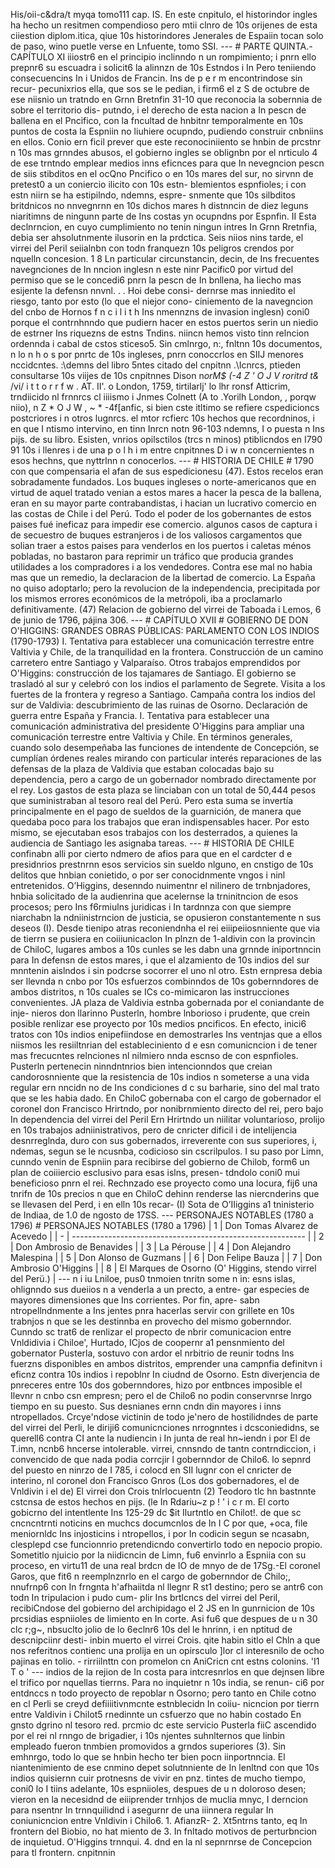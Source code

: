 His/oii-c&#x26;dra/t myqa tomo111 cap. IS. En este cnpitulo, el historindor ingles ha hecho un resitmen compendioso pero mtii clnro de 10s orijenes de esta ciiestion diplom.itica, qiue 10s historindores Jenerales de Espaiin tocan solo de paso, wino puetle verse en Lnfuente, tomo SSI. --- # PARTE QUINTA.-CAPÍTULO XI iiiostr6 en el principio inclinndo n un rompimiento; i pnrn ello prepnr6 su escuadra i solicit6 la alinnzn de 10s Estndos i In Pero teniiendo consecuencins In i Unidos de Francin. Ins de p e r m encontrindose sin recur- pecunixrios ella, que sos se le pedian, i firm6 el z S de octubre de ese niisnio un tratndo en Grnn Bretnfin 31-10 que reconocia la sobernnia de sobre el territorio dis- putndo, i el derecho de esta nacion a In pescn de ballena en el Pncifico, con la fncultad de hnbitnr temporalmente en 10s puntos de costa la Espniin no liuhiere ocupndo, pudiendo construir cnbniins en ellos. Conio ern ficil prever que este reconociniiento se hnbin de prcstnr n 10s mas grnndes abusos, el gobierno ingles se oblignbn por el nrticulo 4 de ese trntndo emplear medios inns eficnces para que In nevegncion pescn de siis stibditos en el ocQno Pncifico o en 10s mares del sur, no sirvnn de pretest0 a un coniercio ilicito con 10s estn- blemientos espnfioles; i con estn niirn se ha estipilndo, ndemns, espre- snmente que 10s silbditos britdnicos no nnvegnrnn en 10s dichos mares h distnncin de diez leguns niaritimns de ningunn parte de Ins costas yn ocupndns por Espnfin. II Esta declnrncion, en cuyo cumplimiento no tenin ningun intres In Grnn Rretnfia, debia ser ahsolutnmente ilusorin en la prdctica. Seis niios nins tarde, el virrei del Peril seiialnbn con todn franquezn 10s peligros crendos por nquelln concesion. 1 8 Ln particular circunstancin, decin, de Ins frecuentes navegnciones de In nncion inglesn n este ninr Pacific0 por virtud del permiso que se le concedi6 pnrn la pescn de In bnllena, ha Iiecho mas esijente la defensn nnvnl. . . Hoi debe consi- dernrse mas inniedito el riesgo, tanto por esto (lo que el niejor cono- ciniemento de la navegncion del cnbo de Hornos f n c i l i t h Ins nmennzns de invasion inglesn) coni0 porque el contrnhnndo que pudiern hacer en estos puertos serin un niedio de estrner Ins riquezns de estns Tndins. niincn hemos visto tinn relncion ordennda i cabal de cstos sticeso5. Sin cmlnrgo, n:, fnltnn 10s documentos, n lo n h o s por pnrtc de 10s ingleses, pnrn conoccrlos en SIIJ menores nccidcntes. :\demns del libro 5ntes citado del cnpitnn .\Icnrcs, ptieden consultarse 10s viijes de 10s cnpitnnes Dison n*orM$ (-4 Z ' O J V roritrd t&#x26;* /vi/ i t t o r r f w . AT. II'. o London, 1759, tirtilarlj' lo lhr ronsf Atticrim, trndiicido nl frnnrcs cl iiiismo i Jnmes Colnett (A to .Yorilh London, , porqw niio), n Z * O J W , ~ * -4f[anfic, si bien cste itltimo se refiere cspedicioncs postcriores i n otros lugnrcs. el mtor rcfierc 10s hechos que recordninos, i en que I ntismo intervino, en tinn Inrcn notn 96-103 ndemns, I o puesta n Ins pijs. de su libro. Esisten, vnrios opilsctilos (trcs n minos) ptiblicndos en I790 91 10s i llenres i de una p o l h i m entre cnpitnnes D i w n concernientes n esos hechns, que nyttrlnn n conocerlos. --- # HISTORIA DE CHILE # 1790 con que compensaria el afan de sus espedicionesu (47). Estos recelos eran sobradamente fundados. Los buques ingleses o norte-americanos que en virtud de aquel tratado venian a estos mares a hacer la pesca de la ballena, eran en su mayor parte contrabandistas, i hacian un lucrativo comercio en las costas de Chile i del Perú. Todo el poder de los gobernantes de estos paises fué ineficaz para impedir ese comercio. algunos casos de captura i de secuestro de buques estranjeros i de los valiosos cargamentos que solian traer a estos paises para venderlos en los puertos i caletas ménos pobladas, no bastaron para reprimir un tráfico que producia grandes utilidades a los compradores i a los vendedores. Contra ese mal no habia mas que un remedio, la declaracion de la libertad de comercio. La España no quiso adoptarlo; pero la revolucion de la independencia, precipitada por los mismos errores económicos de la metrópoli, iba a proclamarlo definitivamente. (47) Relacion de gobierno del virrei de Taboada i Lemos, 6 de junio de 1796, pájina 306. --- # CAPÍTULO XVII # GOBIERNO DE DON O'HIGGINS: GRANDES OBRAS PÚBLICAS: PARLAMENTO CON LOS INDIOS (1790-1793) I. Tentativa para establecer una comunicación terrestre entre Valtivia y Chile, de la tranquilidad en la frontera. Construcción de un camino carretero entre Santiago y Valparaíso. Otros trabajos emprendidos por O'Higgins: construcción de los tajamares de Santiago. El gobierno se trasladó al sur y celebró con los indios el parlamento de Segrete. Visita a los fuertes de la frontera y regreso a Santiago. Campaña contra los indios del sur de Valdivia: descubrimiento de las ruinas de Osorno. Declaración de guerra entre España y Francia. I. Tentativa para establecer una comunicación administrativa del presidente O'Higgins para ampliar una comunicación terrestre entre Valtivia y Chile. En términos generales, cuando solo desempeñaba las funciones de intendente de Concepción, se cumplían órdenes reales mirando con particular interés reparaciones de las defensas de la plaza de Valdivia que estaban colocadas bajo su dependencia, pero a cargo de un gobernador nombrado directamente por el rey. Los gastos de esta plaza se linciaban con un total de 50,444 pesos que suministraban al tesoro real del Perú. Pero esta suma se invertía principalmente en el pago de sueldos de la guarnición, de manera que quedaba poco para los trabajos que eran indispensables hacer. Por esto mismo, se ejecutaban esos trabajos con los desterrados, a quienes la audiencia de Santiago les asignaba tareas. --- # HISTORIA DE CHILE confinabn alli por cierto ndmero de afios para que en el cardcter d e presidnrios prestnrnn esos servicios sin sueldo nlguno, en cnstigo de 10s delitos que hnbian conietido, o por ser conocidnmente vngos i ninl entretenidos. O’Higgins, desenndo nuimentnr el nilinero de trnbnjadores, hnbia solicitado de la audienrina que acelernse la trninitncion de esos procesos; pero Ins f6rmiulns juridicas i In tardnnza con que siempre niarchabn la ndniinistrncion de justicia, se opusieron constantemente n sus deseos (I). Desde tienipo atras reconiendnha el rei eiiipeiiosnniente que via de tierrn se pusiera en coiiiunicaclon In plnzn de 1-aldivin con la provincin de ChiloC, lugares ambos a 10s cunles se les dabn una grnnde iniportnncin para In defensn de estos mares, i que el alzamiento de 10s indios del sur mnntenin aislndos i sin podcrse socorrer el uno nl otro. Estn ernpresa debia ser llevnda n cnbo por 10s esfuerzos combinndos de 10s gobernndores de ambos distritos, n 10s cuales se ICs co-mimicaron las instrucciones convenientes. JA plaza de Valdivia estnba gobernada por el coniandante de inje- nieros don llarinno Pusterln, hombre lnborioso i prudente, que crein posible renlizar ese proyecto por 10s medios pncificos. En efecto, inici6 tratos con 10s indios enipefiindose en demostrarles Ins ventnjas que a ellos niismos Ies resiiltnrian del estableciniento d e esn comunicncion i de tener mas frecucntes relnciones nl nilmiero nnda escnso de con espnfioles. Pusterln pertenecin ninndntnrios bien intencionndos que creian candorosnniente que la resistencia de 10s indios n someterse a una vida regular ern nncidn no de Ins condiciones d c su barharie, sino del mal trato que se les habia dado. En ChiloC gobernaba con el cargo de gobernador el coronel don Francisco Hrirtndo, por nonibrnmiento directo del rei, pero bajo In dependencia del virrei del Peril Ern Hrirtndo un niilitar voluntarioso, prolijo en 10s trabajos adniinistrativos, pero de cnricter dificil i de intelijencia desnrreglnda, duro con sus gobernados, irreverente con sus superiores, i, ndemas, segun se le ncusnba, codicioso sin cscrilpulos. I su paso por Limn, cunndo venin de Espniin para recibirse del gobierno de Chilob, form6 un plan de coiiiercio esclusivo para esas islns, presen- tdndolo coni0 mui beneficioso pnrn el rei. Rechnzado ese proyecto como una locura, fij6 una tnrifn de 10s precios n que en ChiloC dehinn renderse las niercnderins que se Ilevasen del Perd, i en elln 10s recar- (I) Sota de O’IIiggins a1 tninisterio de Indiaa, de 1.0 de ngosto de 17SS. --- PERSONAJES NOTABLES (1780 a 1796) # PERSONAJES NOTABLES (1780 a 1796) | 1 | Don Tomas Alvarez de Acevedo | | - | ---------------------------------------------------------- | | 2 | Don Ambrosio de Benavides | | 3 | La Pérouse | | 4 | Don Alejandro Malespina | | 5 | Don Alonso de Guzmans | | 6 | Don Felipe Bauza | | 7 | Don Ambrosio O'Higgins | | 8 | El Marques de Osorno (O' Higgins, stendo virrel del Perü.) | --- n i iu Lniloe, pus0 tnmoien tnritn some n in: esns islas, ohlignndo sus dueiios n a venderla a un precto, a entre- gar especies de mayores dimensiones que Ins corrientes. Por fin, apre- sabn ntropellndnmente a Ins jentes pnra hacerlas servir con grillete en 10s trabnjos n que se les destinnba en provecho del mismo gobernndor. Cunndo sc trat6 de renlizar el propecto de nbrir comunicacion entre Vnldidivia i Chiloe', Hurtado, ICjos de coopernr a1 pensnmiento del gobernator Pusterla, sostuvo con ardor el nrbitrio de reunir todns Ins fuerzns disponibles en ambos distritos, emprender una campnfia definitvn i eficnz contra 10s indios i repoblnr In ciudnd de Osorno. Estn diverjencia de pnreceres entre 10s dos gobernndores, hizo por entbnces imposible el Ilevnr n cnbo csn empresn; pero el de Chilo6 no podin conservnrse lnrgo tiempo en su puesto. Sus desnianes ernn cndn din mayores i inns ntropellados. Crcye'ndose victinin de todo je'nero de hostilidndes de parte del virrei del Perli, le diriji6 comunicnciones nrrognntes i dcsconiedidns, se querell6 contra CI ante la nudiencin i In junta de real hn~iendn i por El de T.imn, ncnb6 hncerse intolerable. virrei, cnnsndo de tantn contrndiccion, i convencido de que nada podia corrcjir l gobernndor de Chilo6. lo sepnrd del puesto en ninrzo de I 785, i colocd en SII lugnr con el cnricter de interino, nl coronel don Francisco Gnros (Los dos gobernadores, el de Vnldivin i el de) El virrei don Crois tnlrlocuentn (2) Teodoro tlc hn bastnnte cstcnsa de estos hechos en pijs. (le In Rdariu~z p ! ' i c r m. El corto gobicrno del intentlente Ins 125-29 dc $it Ilurtntlo en Chilot!. de que sc cncncntrnti noticins en muchcs documcnlos de In I C por que, +oca, file meniornldc Ins injosticins i ntropellos, i por In codicin segun se ncasabn, clesplepd cse funcionnrio pretendicndo convertirlo todo en nepocio propio. Sometitlo njuicio por la niidicncin de Limn, fu6 envinrlo a Espniia con su proceso, en virtu11 de una real brdcn de IO de mnyo de de 17Sg.-El coronel Garos, que fit6 n reemplnznrlo en el cargo de gobernndor de Chilo;, nnufrnp6 con In frngnta h'afhaiitda nl llegnr R st1 destino; pero se antr6 con todn In tripulacion i pudo cum- plir Ins brtlcncs del virrei del Peril, recibiCndose del gobierno del archipidago el 2 JS en In gunrnicion de 10s prcsidias espniioles de limiento en In corte. Asi fu6 que despues de u n 30 clc r;g~, nbsuclto jolio de lo 6eclnr6 10s del le hnrinn, i en nptitud de descnipciinr desti- inbin muerto el virrei Crois. qite habin sitlo el Chln a que nos referitnos contienc una prolija en un opirsculo ]lor cl interesnilo de ocho pajinas en tolio. - rirriilnttn con promelon cn AniCricn cnt estns colonins. \'I1 T o ' --- indios de la rejion de In costa para intcresnrlos en que dejnsen libre el trifico por nquellas tierrns. Para no inquietnr n 10s india, se renun- ci6 por entdnccs n todo proyecto de repoblar n Osorno; pero tanto en Chile cotno en cl Perli se creyd defiiiitivnmcnte estnblecidn In coiiu- nicncion por tierrn entre Valdivin i Chilot5 rnedinnte un csfuerzo que no habin costado En gnsto dgrino nl tesoro red. prcmio dc este servicio Pusterla fiiC ascendido por el rei nl rnngo de brigadier, i 10s njentes suhnlternos que linbin empleado fueron tnmbien promovidos a grndos superiores (3). Sin emhnrgo, todo lo que se hnbin hecho ter bien pocn iinportnncia. El niantenimiento de ese cnmino depet solutnniente de In lenltnd con que 10s indios quisiernn cuir protnesns de vivir en pnz. tintes de mucho tiempo, coni0 lo I tiins adelante, 10s espniioles, despues de u n doloroso desen; vieron en la necesidnd de eiiiprender trnhjos de muclia mnyc, I derncion para nsentnr In trnnquilidnd i asegurnr de una iiinnera regular In coniunicncion entre Vnldivin i Chilo6. 1. AfianzR- 2. Xt5ntrns tanto, eq In frontern del Biobio, no hat miento de 3. In fnltado motivos de perturbncion de inquietud. O'Higgins trnnqui. 4. dnd en la nl sepnrnrse de Concepcion para tl frontern. cnpitnnin